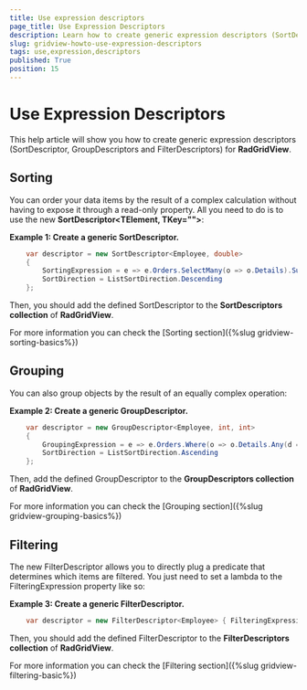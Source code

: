```yaml
---
title: Use expression descriptors
page_title: Use Expression Descriptors
description: Learn how to create generic expression descriptors (SortDescriptor, GroupDescriptors and FilterDescriptors) for RadGridView - Telerik's {{ site.framework_name }} DataGrid.
slug: gridview-howto-use-expression-descriptors
tags: use,expression,descriptors
published: True
position: 15
---
```


# Use Expression Descriptors

This help article will show you how to create generic expression descriptors (SortDescriptor<T>, GroupDescriptors<T> and FilterDescriptors<T>) for __RadGridView__.

## Sorting

You can order your data items by the result of a complex calculation without having to expose it through a read-only property. All you need to do is to use the new __SortDescriptor<TElement, TKey="">__:
        

__Example 1: Create a generic SortDescriptor<T>.__



```C#
	var descriptor = new SortDescriptor<Employee, double>
	{
	    SortingExpression = e => e.Orders.SelectMany(o => o.Details).Sum(d => d.UnitPrice * d.Quantity),
	    SortDirection = ListSortDirection.Descending
	};
```

Then, you should add the defined SortDescriptor to the __SortDescriptors collection__ of __RadGridView__.

For more information you can check the [Sorting section]({%slug gridview-sorting-basics%})

## Grouping

You can also group objects by the result of an equally complex operation:

__Example 2: Create a generic GroupDescriptor<T>.__



```C#
	var descriptor = new GroupDescriptor<Employee, int, int>
	{
	    GroupingExpression = e => e.Orders.Where(o => o.Details.Any(d => d.Product.ProductName.Contains("Syrup"))).Count(),
	    SortDirection = ListSortDirection.Ascending
	};
```

Then, add the defined GroupDescriptor to the __GroupDescriptors collection__ of __RadGridView__.
        

For more information you can check the [Grouping section]({%slug gridview-grouping-basics%})

## Filtering

The new FilterDescriptor<T> allows you to directly plug a predicate that determines which items are filtered. You just need to set a lambda to the FilteringExpression property like so:

__Example 3: Create a generic FilterDescriptor<T>.__



```C#
	var descriptor = new FilterDescriptor<Employee> { FilteringExpression = e => prospects.Contains(e) };
```

Then, you should add the defined FilterDescriptor to the __FilterDescriptors collection__ of __RadGridView__.

For more information you can check the [Filtering section]({%slug gridview-filtering-basic%})
